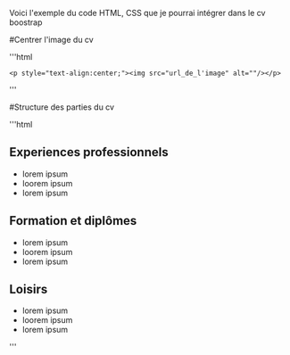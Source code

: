 Voici l'exemple du code HTML, CSS que je pourrai intégrer dans le cv boostrap

#Centrer l'image du cv

'''html
    
    <p style="text-align:center;"><img src="url_de_l'image" alt=""/></p>

'''

#Structure des parties du cv

'''html

   <h2>Experiences professionnels</h2>
    <ul>
    <li>lorem ipsum</li>
    <li>loorem ipsum</li>
    <li>lorem ipsum</li>
    </ul>
    
   <h2>Formation et diplômes</h2>
    <ul>
    <li>lorem ipsum</li>
    <li>loorem ipsum</li>
    <li>lorem ipsum</li>
    </ul>
    
  <h2>Loisirs</h2>
    <ul>
    <li>lorem ipsum</li>
    <li>loorem ipsum</li>
    <li>lorem ipsum</li>
    </ul>

'''

